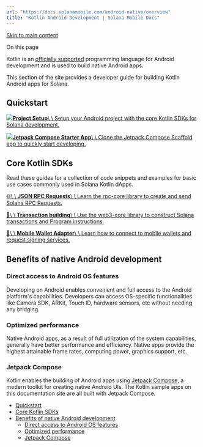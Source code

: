 ```yaml
---
url: "https://docs.solanamobile.com/android-native/overview"
title: "Kotlin Android Development | Solana Mobile Docs"
---
```


[Skip to main content](https://docs.solanamobile.com/android-native/overview#__docusaurus_skipToContent_fallback)

On this page

Kotlin is an [officially supported](https://developer.android.com/kotlin) programming language for Android development and is used to build native Android apps.

This section of the site provides a developer guide for building Kotlin Android apps for Solana.

## Quickstart [​](https://docs.solanamobile.com/android-native/overview\#quickstart "Direct link to Quickstart")

[![](https://docs.solanamobile.com/img/android_icon.svg)**Project Setup**\\
\\
Setup your Android project with the core Kotlin SDKs for Solana development.](https://docs.solanamobile.com/android-native/setup)

[![](https://docs.solanamobile.com/img/jetpack-compose-icon.png)**Jetpack Compose Starter App**\\
\\
Clone the Jetpack Compose Scaffold app to quickly start developing.](https://docs.solanamobile.com/android-native/quickstart)

## Core Kotlin SDKs [​](https://docs.solanamobile.com/android-native/overview\#core-kotlin-sdks "Direct link to Core Kotlin SDKs")

Read these guides for a collection of code snippets and examples for basic use cases commonly used in Solana Kotlin dApps.

[🌐\\
\\
**JSON RPC Requests**\\
\\
Learn the rpc-core library to create and send Solana RPC Requests.](https://docs.solanamobile.com/android-native/rpc-requests)

[🔧\\
\\
**Transaction building**\\
\\
Use the web3-core library to construct Solana transactions and Program instructions.](https://docs.solanamobile.com/android-native/building_transactions)

[📱\\
\\
**Mobile Wallet Adapter**\\
\\
Learn how to connect to mobile wallets and request signing services.](https://docs.solanamobile.com/android-native/using_mobile_wallet_adapter)

## Benefits of native Android development [​](https://docs.solanamobile.com/android-native/overview\#benefits-of-native-android-development "Direct link to Benefits of native Android development")

### Direct access to Android OS features [​](https://docs.solanamobile.com/android-native/overview\#direct-access-to-android-os-features "Direct link to Direct access to Android OS features")

Developing on Android enables convenient and full access to the Android platform's capabilities. Developers can access OS-specific functionalities like Camera SDK, ARKit, Touch ID, hardware sensors, etc without needing any bridging.

### Optimized performance [​](https://docs.solanamobile.com/android-native/overview\#optimized-performance "Direct link to Optimized performance")

Native Android apps, as a result of full utilization of the system capabilities, generally have better performance and efficiency. Native apps provide the highest attainable frame rates, computing power, graphics support, etc.

### Jetpack Compose [​](https://docs.solanamobile.com/android-native/overview\#jetpack-compose "Direct link to Jetpack Compose")

Kotlin enables the building of Android apps using [Jetpack Compose](https://developer.android.com/jetpack/compose/why-adopt), a modern toolkit for creating native Android UIs. The Kotlin sample apps
on this documentation site are all built with Jetpack Compose.

- [Quickstart](https://docs.solanamobile.com/android-native/overview#quickstart)
- [Core Kotlin SDKs](https://docs.solanamobile.com/android-native/overview#core-kotlin-sdks)
- [Benefits of native Android development](https://docs.solanamobile.com/android-native/overview#benefits-of-native-android-development)
  - [Direct access to Android OS features](https://docs.solanamobile.com/android-native/overview#direct-access-to-android-os-features)
  - [Optimized performance](https://docs.solanamobile.com/android-native/overview#optimized-performance)
  - [Jetpack Compose](https://docs.solanamobile.com/android-native/overview#jetpack-compose)